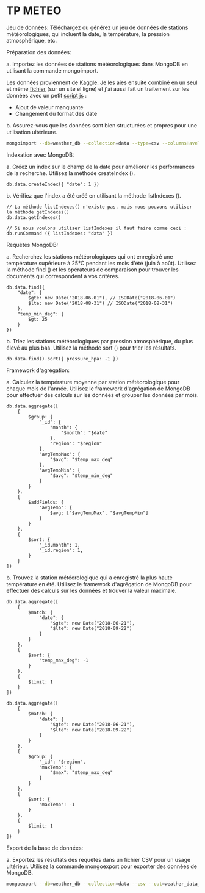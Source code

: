 # TP METEO

Jeu de données: Téléchargez ou générez un jeu de données de stations météorologiques, qui incluent la date, la température, la pression atmosphérique, etc.


Préparation des données:

a. Importez les données de stations météorologiques dans MongoDB en utilisant la commande mongoimport.

Les données proviennent de [Kaggle](https://www.kaggle.com/datasets/shiftbc/french-meteo-20182020?select=nr_2020-03.csv).
Je les aies ensuite combiné en un seul et même [fichier](./weather_data.csv) (sur un site el ligne) et j'ai aussi fait un traitement sur les données avec un petit [script js](./index.js) :
- Ajout de valeur manquante
- Changement du format des date

b. Assurez-vous que les données sont bien structurées et propres pour une utilisation ultérieure.

```bash
mongoimport --db=weather_db --collection=data --type=csv --columnsHaveTypes --fields="region.string(),date.date(2006-01-02),temp_max_deg.decimal(),temp_min_deg.decimal(),pressure_hpa.decimal(),wind_kmh.decimal(),wet_percent.decimal(),visibility_km.decimal(),cloud_coverage_percent.decimal()" --file=./TP_Meteo/weather_data.csv
```



Indexation avec MongoDB:

a. Créez un index sur le champ de la date pour améliorer les performances de la recherche. Utilisez la méthode createIndex ().

```JS
db.data.createIndex({ "date": 1 })
```

b. Vérifiez que l'index a été créé en utilisant la méthode listIndexes ().

```JS
// La méthode listIndexes() n'existe pas, mais nous pouvons utiliser la méthode getIndexes()
db.data.getIndexes()

// Si nous voulons utiliser listIndexes il faut faire comme ceci :
db.runCommand ({ listIndexes: "data" })
```



Requêtes MongoDB:

a. Recherchez les stations météorologiques qui ont enregistré une température supérieure à 25°C pendant les mois d'été (juin à août). Utilisez la méthode find () et les opérateurs de comparaison pour trouver les documents qui correspondent à vos critères. 

```JS
db.data.find({
    "date": {
        $gte: new Date("2018-06-01"), // ISODate("2018-06-01")
        $lte: new Date("2018-08-31") // ISODate("2018-08-31")
    },
    "temp_min_deg": {
        $gt: 25
    }
})
```

b. Triez les stations météorologiques par pression atmosphérique, du plus élevé au plus bas. Utilisez la méthode sort () pour trier les résultats.

```JS
db.data.find().sort({ pressure_hpa: -1 })
```



Framework d'agrégation: 

a. Calculez la température moyenne par station météorologique pour chaque mois de l'année. Utilisez le framework d'agrégation de MongoDB pour effectuer des calculs sur les données et grouper les données par mois. 

```JS
db.data.aggregate([
    {
        $group: {
            "_id": {
                "month": {
                    "$month": "$date"
                },
                "region": "$region"
            },
            "avgTempMax": {
                "$avg": "$temp_max_deg"
            },
            "avgTempMin": {
                "$avg": "$temp_min_deg"
            }
        }
    },
    {
        $addFields: {
            "avgTemp": {
                $avg: ["$avgTempMax", "$avgTempMin"]
            }
        }
    },
    {
        $sort: {
            "_id.month": 1,
            "_id.region": 1,
        }
    }
])
```

b. Trouvez la station météorologique qui a enregistré la plus haute température en été. Utilisez le framework d'agrégation de MongoDB pour effectuer des calculs sur les données et trouver la valeur maximale.

```JS
db.data.aggregate([
    {
        $match: {
            "date": {
                "$gte": new Date("2018-06-21"),
                "$lte": new Date("2018-09-22")
            }
        }
    },
    {
        $sort: {
            "temp_max_deg": -1
        }
    },
    {
        $limit: 1
    }
])

db.data.aggregate([
    {
        $match: {
            "date": {
                "$gte": new Date("2018-06-21"),
                "$lte": new Date("2018-09-22")
            }
        }
    },
    {
        $group: {
            "_id": "$region",
            "maxTemp": {
                "$max": "$temp_max_deg"
            }
        }
    },
    {
        $sort: {
            "maxTemp": -1
        }
    },
    {
        $limit: 1
    }
])
```



Export de la base de données:

a. Exportez les résultats des requêtes dans un fichier CSV pour un usage ultérieur. Utilisez la commande mongoexport pour exporter des données de MongoDB.

```bash
mongoexport --db=weather_db --collection=data --csv --out=weather_data_export.csv --fields="_id,region,date,temp_max_deg,temp_min_deg,pressure_hpa,wind_kmh,wet_percent,visibility_km,cloud_coverage_percent"
```
